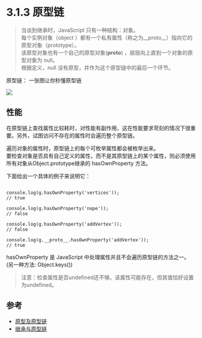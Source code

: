 # 3.1.3 原型链


>当谈到继承时，JavaScript 只有一种结构：对象。  
每个实例对象（object ）都有一个私有属性（称之为__proto__）指向它的原型对象（prototype）。  
该原型对象也有一个自己的原型对象(__proto__) ，层层向上直到一个对象的原型对象为 null。  
根据定义，null 没有原型，并作为这个原型链中的最后一个环节。  

原型链：    一张图让你秒懂原型链

![](https://camo.githubusercontent.com/841346a0a4ab68a145b4c77410db5bfff43df533/687474703a2f2f666c797075727375652e636f6d2f696d672f7975616e78696e676c69616e2e6a7067)


## 性能

在原型链上查找属性比较耗时，对性能有副作用，这在性能要求苛刻的情况下很重要。另外，试图访问不存在的属性时会遍历整个原型链。

遍历对象的属性时，原型链上的每个可枚举属性都会被枚举出来。  
要检查对象是否具有自己定义的属性，而不是其原型链上的某个属性，则必须使用所有对象从Object.prototype继承的 hasOwnProperty 方法。

下面给出一个具体的例子来说明它：
```

console.log(g.hasOwnProperty('vertices'));
// true

console.log(g.hasOwnProperty('nope'));
// false

console.log(g.hasOwnProperty('addVertex'));
// false

console.log(g.__proto__.hasOwnProperty('addVertex'));
// true

```
hasOwnProperty 是 JavaScript 中处理属性并且不会遍历原型链的方法之一。(另一种方法: Object.keys())

>注意：检查属性是否undefined还不够。该属性可能存在，但其值恰好设置为undefined。

## 参考
- [原型及原型链](https://github.com/stone0090/javascript-lessons/tree/master/2.5-Prototype)
- [继承与原型链
](https://developer.mozilla.org/zh-CN/docs/Web/JavaScript/Inheritance_and_the_prototype_chain)
